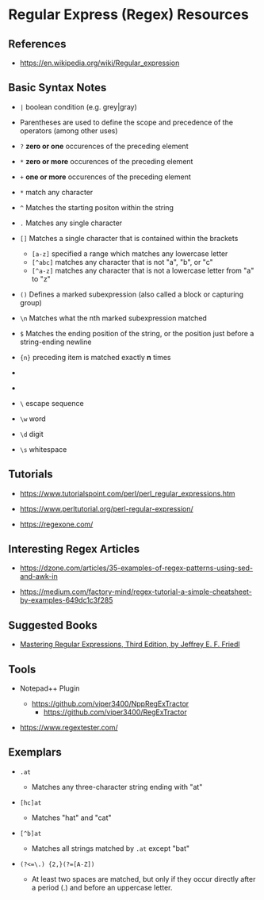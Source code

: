 
# Regular Express (Regex) Resources

## References 
- https://en.wikipedia.org/wiki/Regular_expression


## Basic Syntax Notes
- ```|``` boolean condition (e.g. grey|gray)

- Parentheses are used to define the scope and precedence of the operators (among other uses)

- ```?``` __zero or one__ occurences of the preceding element
- ```*``` __zero or more__ occurences of the preceding element
- ```+``` __one or more__ occurences of the preceding element

- ```*``` match any character

- ```^``` Matches the starting positon within the string

- ```.``` Matches any single character 

- ```[]``` Matches a single character that is contained within the brackets 
  * ```[a-z]``` specified a range which matches any lowercase letter
  * ```[^abc]``` matches any character that is not "a", "b", or "c" 
  * ```[^a-z]``` matches any character that is not a lowercase letter from "a" to "z" 

- ```()``` Defines a marked subexpression (also called a block or capturing group)

- ```\n``` Matches what the nth marked subexpression matched 

- ```$``` Matches the ending position of the string, or the position just before a string-ending newline 

- ```{n}``` preceding item is matched exactly __n__ times
- ```{min,} preceding item is matched __min__ or more times
- ```{min,max} preceding items im matched at least __min__ times, but not more than __max__ times  

- ```\``` escape sequence 

- ```\w``` word
- ```\d``` digit
- ```\s``` whitespace


## Tutorials
- https://www.tutorialspoint.com/perl/perl_regular_expressions.htm

- https://www.perltutorial.org/perl-regular-expression/

- https://regexone.com/



## Interesting Regex Articles
- https://dzone.com/articles/35-examples-of-regex-patterns-using-sed-and-awk-in

- https://medium.com/factory-mind/regex-tutorial-a-simple-cheatsheet-by-examples-649dc1c3f285


## Suggested Books
- [Mastering Regular Expressions, Third Edition, by Jeffrey E. F. Friedl](https://www.amazon.com/Mastering-Regular-Expressions-Jeffrey-Friedl-dp-0596528124/dp/0596528124/)



## Tools
- Notepad++ Plugin
  + https://github.com/viper3400/NppRegExTractor
    * https://github.com/viper3400/RegExTractor

- https://www.regextester.com/


## Exemplars
- ```.at```
  * Matches any three-character string ending with "at" 

- ```[hc]at```
  * Matches "hat" and "cat"


- ```[^b]at```
  * Matches all strings matched by ```.at``` except "bat"

- ```(?<=\.) {2,}(?=[A-Z])```
  + At least two spaces are matched, but only if they occur directly after a period (.) and before an uppercase letter.


